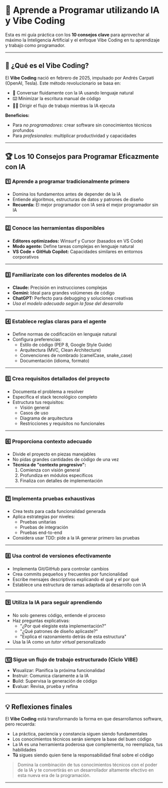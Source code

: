 # 🚀 Aprende a Programar utilizando IA y Vibe Coding

Esta es mi guía práctica con los **10 consejos clave** para aprovechar al máximo la Inteligencia Artificial y el enfoque Vibe Coding en tu aprendizaje y trabajo como programador.

---

## 🌟 ¿Qué es el Vibe Coding?

El **Vibe Coding** nació en febrero de 2025, impulsado por Andrés Carpati (OpenAI, Tesla). Este método revolucionario se basa en:

- 💬 Conversar fluidamente con la IA usando lenguaje natural
- ⌨️ Minimizar la escritura manual de código
- 🧑‍💻 Dirigir el flujo de trabajo mientras la IA ejecuta

**Beneficios:**
- Para *no programadores*: crear software sin conocimientos técnicos profundos
- Para *profesionales*: multiplicar productividad y capacidades

---

## 🏆 Los 10 Consejos para Programar Eficazmente con IA

### 1️⃣ Aprende a programar tradicionalmente primero
- Domina los fundamentos antes de depender de la IA
- Entiende algoritmos, estructuras de datos y patrones de diseño
- **Recuerda:** El mejor programador con IA será el mejor programador sin IA

---

### 2️⃣ Conoce las herramientas disponibles
- **Editores optimizados:** Winsurf y Cursor (basados en VS Code)
- **Modo agente:** Define tareas complejas en lenguaje natural
- **VS Code + GitHub Copilot:** Capacidades similares en entornos corporativos

---

### 3️⃣ Familiarízate con los diferentes modelos de IA
- **Claude:** Precisión en instrucciones complejas
- **Gemini:** Ideal para grandes volúmenes de código
- **ChatGPT:** Perfecto para debugging y soluciones creativas
- *Usa el modelo adecuado según la fase del desarrollo*

---

### 4️⃣ Establece reglas claras para el agente
- Define normas de codificación en lenguaje natural
- Configura preferencias:
  - Estilo de código (PEP 8, Google Style Guide)
  - Arquitectura (MVC, Clean Architecture)
  - Convenciones de nombrado (camelCase, snake_case)
  - Documentación (idioma, formato)

---

### 5️⃣ Crea requisitos detallados del proyecto
- Documenta el problema a resolver
- Especifica el stack tecnológico completo
- Estructura tus requisitos:
  - Visión general
  - Casos de uso
  - Diagrama de arquitectura
  - Restricciones y requisitos no funcionales

---

### 6️⃣ Proporciona contexto adecuado
- Divide el proyecto en piezas manejables
- No pidas grandes cantidades de código de una vez
- **Técnica de "contexto progresivo":**
  1. Comienza con visión general
  2. Profundiza en módulos específicos
  3. Finaliza con detalles de implementación

---

### 7️⃣ Implementa pruebas exhaustivas
- Crea tests para cada funcionalidad generada
- Aplica estrategias por niveles:
  - Pruebas unitarias
  - Pruebas de integración
  - Pruebas end-to-end
- Considera usar TDD: pide a la IA generar primero las pruebas

---

### 8️⃣ Usa control de versiones efectivamente
- Implementa Git/GitHub para controlar cambios
- Crea commits pequeños y frecuentes por funcionalidad
- Escribe mensajes descriptivos explicando el qué y el por qué
- Establece una estructura de ramas adaptada al desarrollo con IA

---

### 9️⃣ Utiliza la IA para seguir aprendiendo
- No solo generes código, entiende el proceso
- Haz preguntas explicativas:
  - "¿Por qué elegiste esta implementación?"
  - "¿Qué patrones de diseño aplicaste?"
  - "Explica el razonamiento detrás de esta estructura"
- Usa la IA como un *tutor virtual* personalizado

---

### 🔟 Sigue un flujo de trabajo estructurado (Ciclo VIBE)
- **V**isualizar: Planifica la próxima funcionalidad
- **I**nstruir: Comunica claramente a la IA
- **B**uild: Supervisa la generación de código
- **E**valuar: Revisa, prueba y refina

---

## 💡 Reflexiones finales

El **Vibe Coding** está transformando la forma en que desarrollamos software, pero recuerda:

- La práctica, paciencia y constancia siguen siendo fundamentales
- Los conocimientos técnicos serán siempre la base del buen código
- La IA es una herramienta poderosa que complementa, no reemplaza, tus habilidades
- **Tú** sigues siendo quien tiene la responsabilidad final sobre el código

> Domina la combinación de tus conocimientos técnicos con el poder de la IA y te convertirás en un desarrollador altamente efectivo en esta nueva era de la programación.

---

